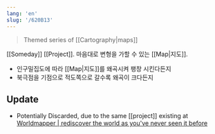 ```yaml
---
lang: 'en'
slug: '/620B13'
---
```


> Themed series of [[Cartography|maps]]

[[Someday]] [[Project]]. 마음대로 변형을 가할 수 있는 [[Map|지도]].

- 인구밀집도에 따라 [[Map|지도]]를 왜곡시켜 팽창 시킨다든지
- 북극점을 기점으로 적도쪽으로 갈수록 왜곡이 크다든지

## Update

- Potentially Discarded, due to the same [[project]] existing at [Worldmapper | rediscover the world as you've never seen it before](https://worldmapper.org/)
